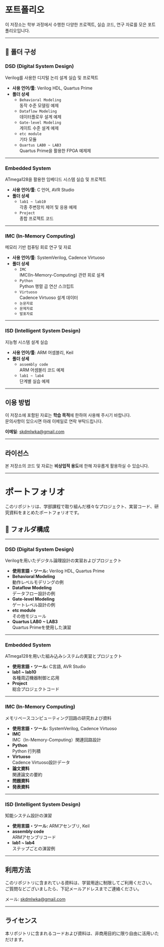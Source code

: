 #  포트폴리오

이 저장소는 학부 과정에서 수행한 다양한 프로젝트, 실습 코드, 연구 자료를 모은 포트폴리오입니다.

---

## 📁 폴더 구성

###  DSD (Digital System Design)
Verilog를 사용한 디지털 논리 설계 실습 및 프로젝트

- **사용 언어/툴**: Verilog HDL, Quartus Prime
- **폴더 상세**
  - `Behavioral Modeling`  
    동작 수준 모델링 예제
  - `Dataflow Modeling`  
    데이터플로우 설계 예제
  - `Gate-level Modeling`  
    게이트 수준 설계 예제
  - `etc module`  
    기타 모듈
  - `Quartus LAB0 ~ LAB3`  
    Quartus Prime을 활용한 FPGA 예제제

---

###  Embedded System
ATmega128을 활용한 임베디드 시스템 실습 및 프로젝트

- **사용 언어/툴**: C 언어, AVR Studio
- **폴더 상세**
  - `lab1 ~ lab10`  
    각종 주변장치 제어 및 응용 예제
  - `Project`  
    종합 프로젝트 코드

---

###  IMC (In-Memory Computing)
메모리 기반 컴퓨팅 회로 연구 및 자료

- **사용 언어/툴**: SystemVerilog, Cadence Virtuoso
- **폴더 상세**
  - `IMC`  
    IMC(In-Memory-Computing) 관련 회로 설계
  - `Python`  
    Python 행렬 곱 연산 스크립트
  - `Virtuoso`  
    Cadence Virtuoso 설계 데이터
  - `논문자료`  
  - `문제자료`
  - `발표자료`  

---

###  ISD (Intelligent System Design)
지능형 시스템 설계 실습

- **사용 언어/툴**: ARM 어셈블리, Keil
- **폴더 상세**
  - `assembly code`  
    ARM 어셈블리 코드 예제
  - `lab1 ~ lab4`  
    단계별 실습 예제

---

##  이용 방법
이 저장소에 포함된 자료는 **학습 목적**에 한하여 사용해 주시기 바랍니다.  
문의사항이 있으시면 아래 이메일로 연락 부탁드립니다.

 **이메일**: skdmlwka@gmail.com

---

##  라이선스
본 저장소의 코드 및 자료는 **비상업적 용도**에 한해 자유롭게 활용하실 수 있습니다.

---
# ポートフォリオ

このリポジトリは、学部課程で取り組んだ様々なプロジェクト、実習コード、研究資料をまとめたポートフォリオです。

## 📂 フォルダ構成

---

###  DSD (Digital System Design)
Verilogを用いたデジタル論理設計の実習およびプロジェクト
- **使用言語・ツール:** Verilog HDL, Quartus Prime
- **Behavioral Modeling**  
  動作レベルモデリングの例
- **Dataflow Modeling**  
  データフロー設計の例
- **Gate-level Modeling**  
  ゲートレベル設計の例
- **etc module**  
  その他モジュール
- **Quartus LAB0 ~ LAB3**  
  Quartus Primeを使用した演習

---

###  Embedded System
ATmega128を用いた組み込みシステムの実習とプロジェクト
- **使用言語・ツール:** C言語, AVR Studio
- **lab1 ~ lab10**  
  各種周辺機器制御と応用
- **Project**  
  総合プロジェクトコード

---

###  IMC (In-Memory Computing)
メモリベースコンピューティング回路の研究および資料
- **使用言語・ツール:** SystemVerilog, Cadence Virtuoso
- **IMC**  
  IMC（In-Memory-Computing）関連回路設計
- **Python**  
  Python 行列積
- **Virtuoso**  
  Cadence Virtuoso設計データ
- **論文資料**  
  関連論文の要約
- **問題資料**
- **発表資料**

---

###  ISD (Intelligent System Design)
知能システム設計の演習
- **使用言語・ツール:** ARMアセンブリ, Keil
- **assembly code**  
  ARMアセンブリコード
- **lab1 ~ lab4**  
  ステップごとの演習例

---

##  利用方法
このリポジトリに含まれている資料は、学習用途に制限してご利用ください。 ご質問などございましたら、下記メールアドレスまでご連絡ください。

 メール: skdmlwka@gmail.com

---

##  ライセンス
本リポジトリに含まれるコードおよび資料は、非商用目的に限り自由に活用いただけます。
